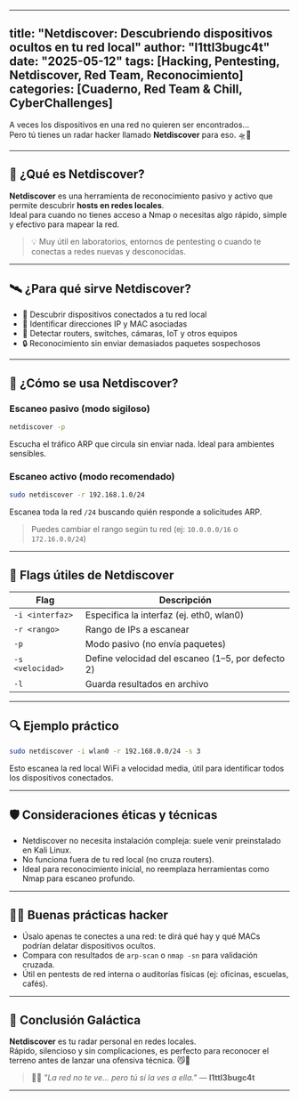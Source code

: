
---
title: "Netdiscover: Descubriendo dispositivos ocultos en tu red local"
author: "l1ttl3bugc4t"
date: "2025-05-12"
tags: [Hacking, Pentesting, Netdiscover, Red Team, Reconocimiento]
categories: [Cuaderno, Red Team & Chill, CyberChallenges]
---

A veces los dispositivos en una red no quieren ser encontrados...  
Pero tú tienes un radar hacker llamado **Netdiscover** para eso. 🛸📡

---

## 🌠 ¿Qué es Netdiscover?

**Netdiscover** es una herramienta de reconocimiento pasivo y activo que permite descubrir **hosts en redes locales**.  
Ideal para cuando no tienes acceso a Nmap o necesitas algo rápido, simple y efectivo para mapear la red.

> 💡 Muy útil en laboratorios, entornos de pentesting o cuando te conectas a redes nuevas y desconocidas.

---

## 🛰️ ¿Para qué sirve Netdiscover?

- 🧭 Descubrir dispositivos conectados a tu red local
- 🧠 Identificar direcciones IP y MAC asociadas
- 📶 Detectar routers, switches, cámaras, IoT y otros equipos
- 🔒 Reconocimiento sin enviar demasiados paquetes sospechosos

---

## 🐾 ¿Cómo se usa Netdiscover?

### Escaneo pasivo (modo sigiloso)

```bash
netdiscover -p
```

Escucha el tráfico ARP que circula sin enviar nada. Ideal para ambientes sensibles.

### Escaneo activo (modo recomendado)

```bash
sudo netdiscover -r 192.168.1.0/24
```

Escanea toda la red `/24` buscando quién responde a solicitudes ARP.

> Puedes cambiar el rango según tu red (ej: `10.0.0.0/16` o `172.16.0.0/24`)

---

## 🔧 Flags útiles de Netdiscover

| Flag               | Descripción                                     |
|--------------------|-------------------------------------------------|
| `-i <interfaz>`    | Especifica la interfaz (ej. eth0, wlan0)        |
| `-r <rango>`       | Rango de IPs a escanear                         |
| `-p`               | Modo pasivo (no envía paquetes)                |
| `-s <velocidad>`   | Define velocidad del escaneo (1–5, por defecto 2)|
| `-l`               | Guarda resultados en archivo                    |

---

## 🔍 Ejemplo práctico

```bash
sudo netdiscover -i wlan0 -r 192.168.0.0/24 -s 3
```

Esto escanea la red local WiFi a velocidad media, útil para identificar todos los dispositivos conectados.

---

## 🛡️ Consideraciones éticas y técnicas

- Netdiscover no necesita instalación compleja: suele venir preinstalado en Kali Linux.
- No funciona fuera de tu red local (no cruza routers).
- Ideal para reconocimiento inicial, no reemplaza herramientas como Nmap para escaneo profundo.

---

## 🐱‍💻 Buenas prácticas hacker

- Úsalo apenas te conectes a una red: te dirá qué hay y qué MACs podrían delatar dispositivos ocultos.
- Compara con resultados de `arp-scan` o `nmap -sn` para validación cruzada.
- Útil en pentests de red interna o auditorías físicas (ej: oficinas, escuelas, cafés).

---

## 🚩 Conclusión Galáctica

**Netdiscover** es tu radar personal en redes locales.  
Rápido, silencioso y sin complicaciones, es perfecto para reconocer el terreno antes de lanzar una ofensiva técnica. 😼🧭

> 🐾✨ _"La red no te ve... pero tú sí la ves a ella."_ — **l1ttl3bugc4t**

---

